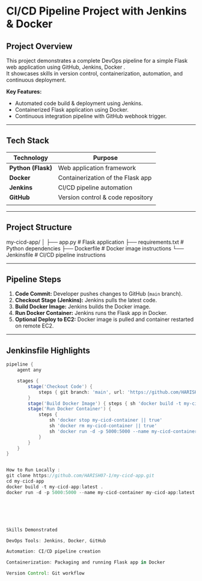 # CI/CD Pipeline Project with Jenkins & Docker

## Project Overview
This project demonstrates a complete DevOps pipeline for a simple Flask web application using GitHub, Jenkins, Docker .  
It showcases skills in version control, containerization, automation, and continuous deployment.

**Key Features:**
- Automated code build & deployment using Jenkins.
- Containerized Flask application using Docker.
- Continuous integration pipeline with GitHub webhook trigger.

---

## Tech Stack
| Technology       | Purpose                                      |
|-----------------|----------------------------------------------|
| **Python (Flask)** | Web application framework                  |
| **Docker**       | Containerization of the Flask app           |
| **Jenkins**      | CI/CD pipeline automation                   |
| **GitHub**       | Version control & code repository           |
|          |

---

## Project Structure

my-cicd-app/
│
├── app.py # Flask application
├── requirements.txt # Python dependencies
├── Dockerfile # Docker image instructions
└── Jenkinsfile # CI/CD pipeline instructions


---

## Pipeline Steps
1. **Code Commit:** Developer pushes changes to GitHub (`main` branch).  
2. **Checkout Stage (Jenkins):** Jenkins pulls the latest code.  
3. **Build Docker Image:** Jenkins builds the Docker image.  
4. **Run Docker Container:** Jenkins runs the Flask app in Docker.  
5. **Optional Deploy to EC2:** Docker image is pulled and container restarted on remote EC2.

---

## Jenkinsfile Highlights
```groovy
pipeline {
    agent any

    stages {
        stage('Checkout Code') {
            steps { git branch: 'main', url: 'https://github.com/HARISH07-1/my-cicd-app.git' }
        }
        stage('Build Docker Image') { steps { sh 'docker build -t my-cicd-app:latest .' } }
        stage('Run Docker Container') {
            steps {
                sh 'docker stop my-cicd-container || true'
                sh 'docker rm my-cicd-container || true'
                sh 'docker run -d -p 5000:5000 --name my-cicd-container my-cicd-app:latest'
            }
        }
    }
}


How to Run Locally :
git clone https://github.com/HARISH07-1/my-cicd-app.git
cd my-cicd-app
docker build -t my-cicd-app:latest .
docker run -d -p 5000:5000 --name my-cicd-container my-cicd-app:latest






Skills Demonstrated

DevOps Tools: Jenkins, Docker, GitHub

Automation: CI/CD pipeline creation

Containerization: Packaging and running Flask app in Docker

Version Control: Git workflow

